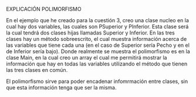 EXPLICACIÓN POLIMORFISMO

En el ejemplo que he creado para la cuestión 3, creo una clase nucleo en la cual hay dos variables, las cuales son PSuperior y PInferior.
Esta clase será la cual tendrá dos clases hijas llamadas Superior y Inferior.
En las tres clases hay un método sobreescrito, el cual muestra información acerca de las variables que tiene cada una (en el caso de Superior sería Pecho y en el de Inferior sería bajo).
Donde realmente se muestra el polimorfismo es en la clase Main, en la cual creo un array el cual me permitirá mostrar la información que hay en todas las variables utilizando el método que tienen las tres clases en común.

El polimorfismo sirve para poder encadenar infomrmación entre clases, sin que esta información tenga que ser la misma.


